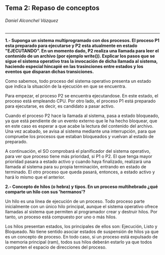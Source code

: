 ## Tema 2: Repaso de conceptos

###### Daniel Alconchel Vázquez

------

**1.- Suponga un sistema multiprogramado con dos procesos. El proceso P1 esta preparado para ejecutarse y P2 esta atualmente en estado "EJECUTANDO". En un momento dado, P2 realiza una llamada para leer el contenido de un archivo (por ejemplo write()). Explicar los pasos que se sigue el sistema operativo tras la invocación de dicha llamada al sistema, haciendo especial hincapié en las trasinciones entre estados y los eventos que disparan dichas transiciones.**

Como sabemos, todo proceso del sistema operativo presenta un estado que  indica la situación de la ejecución en que se encuentra. 

Para empezar, el proceso P2 se encuentra ejecutandose. En este estado, el proceso está empleando CPU. Por otro lado, el proceso P1 está preparado para ejecutarse, es decir, es candidato a pasar activo.

Cuando el proceso P2 hace la llamada al sistema, pasa a estado bloqueado, ya que está pendiente de un evento externo que le ha hecho bloquear, que en este caso es esperar a que acabe la lectura del contenido del archivo.  Una vez acabado, se avisa al sistema mediante una interrupción, para que compruebe los procesos que estaban bloqueados y vuelvan al estado de preparado.

A continuación, el SO comprobará el planificador del sistema operativo, para ver que proceso tiene más prioridad, si P1 o P2. El que tenga mayor prioridad pasara a estado activo y cuando haya finalizado, realizará una llamada al sistema para su propia terminación, entrando en estado de terminado. El otro proceso que queda pasará, entonces, a estado activo y hará lo mismo que el anterior.

**2.-  Concepto de hilos (o hebra) y tipos. En un proceso multihebrado ¿qué comparte un hilo con sus 'hermanos'?**

Un hilo es una línea de ejecución de un proceso. Todo proceso parte inicialmente con un único hilo principal, aunque el  sistema operativo ofrece llamadas al sistema que permiten al programador crear y destruir hilos. Por tanto, un proceso está compuesto por uno o  más hilos.

Los hilos presentan estados, los principales de ellos son: Ejecución,  Listo y Bloqueado. No tiene sentido asociar estados de suspensión de  hilos ya que es un concepto de proceso. En todo caso, si un proceso está expulsado de la memoria principal (ram), todos sus hilos deberán  estarlo ya que todos comparten el espacio de direcciones del proceso.